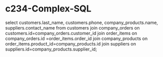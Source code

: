 # c234-Complex-SQL

select customers.last_name, customers.phone, company_products.name, suppliers.contact_name
from customers join company_orders
on customers.id=company_orders.customer_id
join order_items on company_orders.id =order_items.order_id
join company_products on order_items.product_id=company_products.id
join suppliers on suppliers.id=company_products.supplier_id;

